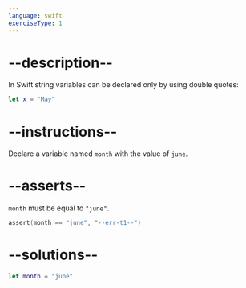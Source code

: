 ```yaml
---
language: swift
exerciseType: 1
---
```


# --description--

In Swift string variables can be declared only by using double quotes:
```swift
let x = "May"
```

# --instructions--

Declare a variable named `month` with the value of `june`.

# --asserts--

`month` must be equal to `"june"`.

```swift
assert(month == "june", "--err-t1--")
```

# --solutions--

```swift
let month = "june"
```
